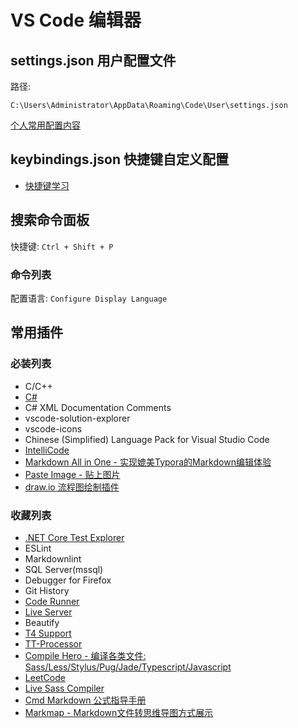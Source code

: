 ﻿# VS Code 编辑器

## settings.json 用户配置文件

路径:

`C:\Users\Administrator\AppData\Roaming\Code\User\settings.json`

[个人常用配置内容](./settings.json)

## keybindings.json 快捷键自定义配置

* [快捷键学习](./keybindings.md)

## 搜索命令面板

快捷键: `Ctrl + Shift + P`

### 命令列表

配置语言: `Configure Display Language`

## 常用插件

### 必装列表

* C/C++
* [C#](https://marketplace.visualstudio.com/items?itemName=ms-vscode.csharp)
* C# XML Documentation Comments
* vscode-solution-explorer
* vscode-icons
* Chinese (Simplified) Language Pack for Visual Studio Code
* [IntelliCode](https://marketplace.visualstudio.com/items?itemName=VisualStudioExptTeam.vscodeintellicode)
* [Markdown All in One - 实现媲美Typora的Markdown编辑体验](https://marketplace.visualstudio.com/items?itemName=yzhang.markdown-all-in-one)
* [Paste Image - 贴上图片](https://marketplace.visualstudio.com/items?itemName=mushan.vscode-paste-image)
* [draw.io 流程图绘制插件](https://github.com/hediet/vscode-drawio)

### 收藏列表

* [.NET Core Test Explorer](https://marketplace.visualstudio.com/items?itemName=formulahendry.dotnet-test-explorer)
* ESLint
* Markdownlint
* SQL Server(mssql)
* Debugger for Firefox
* Git History
* [Code Runner](https://github.com/formulahendry/vscode-code-runner)
* [Live Server](https://marketplace.visualstudio.com/items?itemName=ritwickdey.LiveServer)
* Beautify
* [T4 Support](https://marketplace.visualstudio.com/items?itemName=zbecknell.t4-support)
* [TT-Processor](https://marketplace.visualstudio.com/items?itemName=aisoftware.tt-processor)
* [Compile Hero - 编译各类文件: Sass/Less/Stylus/Pug/Jade/Typescript/Javascript](https://marketplace.visualstudio.com/items?itemName=Wscats.eno)
* [LeetCode](https://marketplace.visualstudio.com/items?itemName=LeetCode.vscode-leetcode)
* [Live Sass Compiler](https://marketplace.visualstudio.com/items?itemName=ritwickdey.live-sass)
* [Cmd Markdown 公式指导手册](https://www.zybuluo.com/codeep/note/163962)
* [Markmap - Markdown文件转思维导图方式展示](https://marketplace.visualstudio.com/items?itemName=gera2ld.markmap-vscode)
